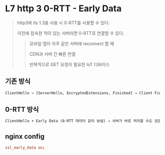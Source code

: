 # L7 http 3 0-RTT - Early Data

> http3와 tls 1.3을 사용 시 0-RTT를 사용할 수 있다.
>
> 이전에 접속한 적이 있는 서버라면 0-RTT로 연결할 수 있다.
>
> > 모바일 앱이 자주 같은 서버에 reconnect 할 때
> >
> > CDN과 서버 간 빠른 연결
> >
> > 반복적으로 GET 요청이 필요한 IoT 디바이스

## 기존 방식

```txt
ClientHello → [ServerHello, EncryptedExtensions, Finished] → Client Finished → 데이터
```

## 0-RTT 방식

```txt
ClientHello + Early Data (0-RTT 데이터 같이 보냄) → 서버가 바로 처리할 수도 있음
```

## nginx config

```conf
ssl_early_data on;
```
